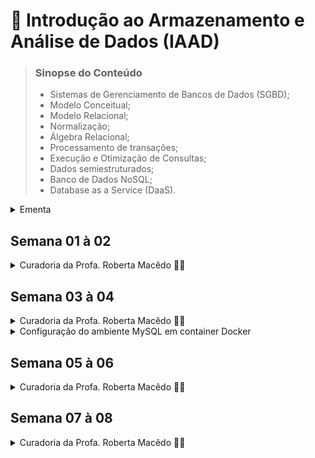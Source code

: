 # 📑 Introdução ao Armazenamento e Análise de Dados (IAAD)

> ### Sinopse do Conteúdo
> * Sistemas de Gerenciamento de Bancos de Dados (SGBD);
> * Modelo Conceitual;
> * Modelo Relacional;
> * Normalização;
> * Álgebra Relacional;
> * Processamento de transações;
> * Execução e Otimização de Consultas;
> * Dados semiestruturados;
> * Banco de Dados NoSQL;
> * Database as a Service (DaaS).


<details>
	<summary>Ementa</summary>

### III – OBJETIVOS DA DISCIPLINA

* Proporcionar aos estudantes conhecimentos teóricos e práticos acerca das principais características, arquitetura e necessidades de uso de SGBDs;
* Compreender as especificidades dos BDs relacionais e diferenciá-los de outros modelos de dados;
* Elaborar e executar comandos/consultas em Structured Query Language - SQL;
* Implementar bancos de dados eficientes, utilizando a abordagem relacional (e não-relacional), considerando as restrições de integridade, privacidade e segurança das informações.

### IV – CONTEÚDO PROGRAMÁTICO
1. Armazenamento de dados semiestruturados, Modelo Relacional e Normalização;
2. SGBD: Consultas, Transações, Concorrência, Desempenho, Otimização e Segurança;
3. Formalização: Modelo Conceitual e Álgebra Relacional;
4. Tópicos Avançados: NoSQL, Banco de Dados Distribuídos e Database as a Service (DaaS).	

### IX – BIBLIOGRAFIA
> #### BÁSICA:
>
> 1. ELMASRI, Ramez; NAVATHE, Shamkant B. Sistemas de banco de dados. 7a ed. São Paulo: Pearson, 2018, 1152 p. ISBN 978-8543025001.
> 2. SILBERSCHATZ, Abraham; KORTH, Henry F; SUDARSHAN, S. Sistema de banco de dados. 6a ed. GEN LTC, 2012. 904 p. ISBN 978-8535245356.
> 3. DATE, C. J. Introdução a sistemas de bancos de dados. Rio de Janeiro: Elsevier, 2003. 865 p. ISBN 9788535212730.

> #### COMPLEMENTAR:
>
> 1. RAMAKRISHNAN, Raghu; GEHRKE, Johannes. Sistemas de gerenciamento de banco de dados. 3a ed.
São Paulo: McGraw-Hill, 2008. 905 p. ISBN: 9788577260270.
> 2. TEOREY, Toby; LIGHTSTONE, Sam; NADEAU, Tom; JAGADISH, H. V. Projeto e modelagem de
bancos de dados. 5a Ed. Rio de Janeiro: Elsevier, 2014. 328 p. ISBN 9788535264456.
> 3. VAISH, Gaurav. Getting started with NoSQL. Packt Publishing Ltd, 2013.
> 4. LOSHIN, David. Big data analytics: from strategic planning to enterprise integration with tools, techniques, NoSQL, and graph. Elsevier, 2013.
> 5. MACHADO, F. N. R. Banco de dados: projeto e implementação. 4. ed. São Paulo: Érica, 2020. 376 p. ISBN 978-8536532684.


</details>  

## Semana 01 à 02
<details>
  <summary>Curadoria da Profa. Roberta Macêdo 🐱‍🚀</summary>
    
  ### Objetivos das semanas 1 e 2:
  - [x] Compreender os conceitos introdutórios sobre banco de dados e usuários de BD.
  - [x] Entender as vantagens da abordagem baseada em Sistema Gerenciador de Banco de Dados (SGBD).
  - [x] Compreender os conceitos de modelos de dados, esquemas e instâncias.
  - [x] Entender a arquitetura três esquemas (também conhecida como arquitetura ANSI/SPARC) e a importância da independência de dados.
  - [x] Realizar as atividades propostas: avaliação diagnóstica (formulário online)  e lista de exercícios (atividade avaliativa baseada nos capítulos 01 e 02: prazo de 15 dias)

  #### MATERIAIS DIDÁTICOS DE APOIO AOS ESTUDOS:

  Orientações iniciais sobre a disciplina
 * 🎬  https://drive.google.com/file/d/1zH3rYW1y8prU3pZ0NvD423QNG_38E7Tz/view?usp=sharing
 * 🎬 Videoaula da Profa. Sarajane Peres - UNIVESP: https://youtu.be/pmAxIs5U1KI

📖 Leitura dos Capítulos 1 e 2 (páginas 2 a 36) do livro 'Sistemas de Banco de Dados', 6ª Edição, de Ramez Elmasri e Shamkant Navathe.

(Opcional) Para videoaulas mais detalhadas, acesse a playlist "Banco de Dados 2 - Partes 1 a 4" do Prof. Wandré Nunes - UNIFEI:
* 🎬 https://youtu.be/JXvaE24q0dE
* 🎬 https://youtu.be/cpyplRQFjUw
* 🎬 https://youtu.be/062Txe5Wsig
* 🎬 https://youtu.be/9TouzGG4p_Y


Bons estudos!

</details>

## Semana 03 à 04
<details>
  <summary>Curadoria da Profa. Roberta Macêdo 🐱‍🚀</summary>

  ### Objetivos das semanas 2 e 3:
   - [x] Entender os conceitos fundamentais do Modelo de Dados Relacional.
   - [x] Compreender as restrições que podem ser especificadas em um BD relacional.
   - [x] Compreender os principais comandos da DDL e DML.
   - [x] Entender como especificar restrições de integridade e realizar consultas em SQL.
   - [x] Aprender a executar instruções *insert*, *delete* e *update* em SQL.
   - [x] Realizar a atividade avaliativa (prazo de 15 dias).
    
 #### MATERIAIS DIDÁTICOS DE APOIO AOS ESTUDOS:

  **Videoaula de Introdução ao MySQL Workbench e criação do BD Empresa:**
  * 🎬 https://www.loom.com/share/adb7dd4bbfed4762b9f78e8d5b507976
  * 📄 Script SQL do BD Empresa (arquivo anexo).
  * 📄 Esquema relacional do BD Empresa (arquivo anexo).
  
  **Encontro síncrono realizado em 21/09/2021:**
  🎬 https://drive.google.com/file/d/1BcefHTnLgiODbJgFiZh58N6vnS5MMA-n/view?usp=drivesdk
  
  **Videoaulas da Profa. Sarajane Peres - UNIVESP**
  * 🎬 https://youtu.be/yLuJbXcAvoc
  * 🎬 https://youtu.be/-HSyOYvksVw
  * 🎬 https://youtu.be/XnS8XCXPkuk (até 19min15s)
  
  📖 Leitura dos capítulos 3 e 4 (páginas 38 a 73) do livro 'Sistemas de Banco de Dados', 6ª Edição, de Ramez Elmasri e Shamkant Navathe.
  
  (**Opcional**) Para videoaulas mais detalhadas, acesse a *playlist* "Banco de Dados 3 - Partes 1 a 5" do Prof. Wandré Nunes - UNIFEI:
  * 🎬 https://youtu.be/dXCTIz-a4K8
  * 🎬 https://youtu.be/oT3oELAS8-A
  * 🎬 https://youtu.be/3K5FT_zI_fA
  * 🎬 https://youtu.be/OI0BKJNeRFs
  * 🎬 https://youtu.be/DLzbj8FgQ-E

</details>

<details>
  <summary>Configuração do ambiente MySQL em container Docker</summary>
  
  <code>
    $ docker exec -it mysql-local-db mysql -uroot -pQaz123
  </code>

</details>

## Semana 05 à 06
<details>
  <summary>Curadoria da Profa. Roberta Macêdo 🐱‍🚀</summary>
  
  ### Objetivos das semanas 5 e 6:  
   - [x] Compreender os diferentes tipos de junção: Inner Join, left/right Join, full outer join, cross join etc.
   - [x] Entender como especificar consultas SQL aninhadas.
   - [x] Compreender as principais funções de agregação e agrupamento (Group By e Having).
   - [x] Saber especificar ações como gatilhos (Trigger) e  procedimentos armazenados (Stored Procedures).
   - [x] Compreender o conceito de visões (View) e como elas podem ser implementadas pelo SGBD.
   - [x] Realizar a atividade avaliativa.
  
  #### MATERIAIS DIDÁTICOS DE APOIO AOS ESTUDOS:

  **Videoaula sobre os tipos de junção (reutilizada do período anterior):**
  - [x] 🎬 https://www.loom.com/share/61584a42eee442b598b303120852beca
  * 📄 Script Marcas e Carros (arquivo anexo).
  
  **Videoaulas da Profa. Sarajane Peres - UNIVESP**
  - [x] 🎬 https://youtu.be/XnS8XCXPkuk (A partir de 19min15s)
  - [x] 🎬 https://youtu.be/oFti3s_Lc_oz
  - [x] 🎬 https://youtu.be/qxoBxi7LpXk
    
  📖 Leitura do Capítulo 5 (páginas 76 a 95) do livro 'Sistemas de Banco de Dados', 6ª Edição, de Ramez Elmasri e Shamkant Navathe.

  
  ##### Conteúdo da Atividade Avaliativa:
  * Junções, Consultas Aninhadas, Funções de Agregação, Agrupamento, Triggers, Stored Procedures, Views.

  Bons estudos!
  

</details>


## Semana 07 à 08

<details>

<summary>Curadoria da Profa. Roberta Macêdo 🐱‍🚀</summary>

### Objetivos:

- [ ] Obter uma visão geral sobre Modelagem de Dados, usando o modelo Entidade-Relacionamento Estendido (EER), por meio da Engenharia Reversa.

- [ ] Aprender a especificar consultas da Álgebra Relacional usando as operações unárias, binárias e com base na teoria dos conjuntos.

- [ ] Realizar a atividade avaliativa.

  

#### MATERIAIS DIDÁTICOS DE APOIO AOS ESTUDOS:

  

**Videoaula sobre Engenharia Reversa na prática (Google Meet)**:

- [x] 🎬 http://bit.ly/engenharia_reversa (*reutilizada do período anterior*)

  

**Videoaula sobre Álgebra Relacional e exercícios de fixação (Google Meet)**:

- [x] 🎬 http://bit.ly/algebrarelacional (*reutilizada do período anterior*)

  

**Videoaulas da Profa. Sarajane Peres - UNIVESP**

* 🎬 Parte 1: https://youtu.be/jhD9WYNWorA

* 🎬 Parte 2: https://youtu.be/mjjjwrh6_6Q


- [ ] 📖 Leitura do Capítulo 06 (páginas 96 a 129) do livro 'Sistemas de Banco de Dados', 6ª Edição, de Ramez Elmasri e Shamkant Navathe.


**Resumo do Conteúdo da Atividade Avaliativa**:

* ### Álgebra Relacional

|Síbolo| Operação |	Sintaxe	| Tipo
|--|--|--|--|
| **`σ`** | Seleção / restrição | **σ** <sub>condição</sub> ( Relação ) | Primitiva
| **`π`** | Projeção | **π** <sub>expressões</sub> ( Relação ) | Primitiva
| **`⋃`** | União | Relação1 ⋃ Relação2 | Primitiva
| **`⋂`** | Intersecção | Relação1 **⋂** Relação2 | Adicional
| **`–`** | Diferença de conjuntos | Relação1 **–** Relação2 | Primitiva
| **`x`** | Produto cartesiano | Relação1 **x** Relação2 | Primitiva
| **<code>&#124;×&#124;</code>** | Junção | Relação1 **<code>&#124;×&#124;</code>** Relação2 | Adicional
| **`÷`** | Divisão | Relação1 **÷** Relação2 | Adicional
| **`ρ`** | Renomeação | **ρ** nome( Relação ) | Primitiva
| **`←`** | Atribuição | variável **←** Relação | Adicional

#### Operações Unárias
* Seleção
	<code></code>
* Projeção
* Renome
	
	<code>ρ TEMP (σ<sub>DNO = 5</sub>(EMPREGADO))</code> </br>
	<code>ρ R (π<sub>PNOME, UNOME, SALARIO</sub>(TEMP))</code> </br>
	<code>ρ (PRIMEIRONOME, ULTIMONOME, SALARIO) (R)</code> </br>

#### Operações da Teoria dos Conjuntos
* União
* Intersecção
* Diferença

#### Operações Binárias
* Produto
* Junção

	
Bons estudos!


  

</details>

